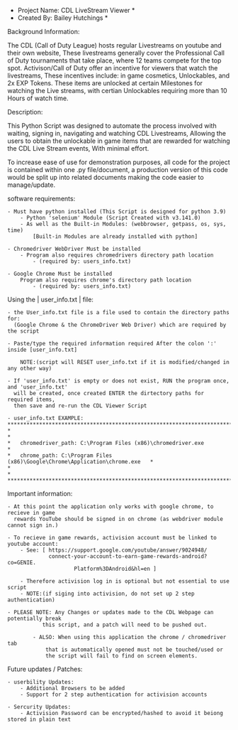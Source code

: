 
* Project Name:  CDL LiveStream Viewer *
* Created By: Bailey Hutchings *

Background Information: 

The CDL (Call of Duty League) hosts regular Livestreams on youtube and their own website, 
These livestreams generally cover the Professional Call of Duty tournaments that take place, 
where 12 teams compete for the top spot. Activison/Call of Duty offer an incentive for viewers 
that watch the livestreams, These incentives include: in game cosmetics, Unlockables, 
and 2x EXP Tokens. These items are unlocked at certain Milestones for watching the Live streams, 
with certian Unlockables requiring more than 10 Hours of watch time.


Description: 

This Python Script was designed to automate the process involved with waiting, signing in, 
navigating and watching CDL Livestreams, Allowing the users to obtain the unlockable 
in game items that are rewarded for watching the CDL Live Stream events, With minimal effort.

To increase ease of use for demonstration purposes, all code for the project is contained
within one .py file/document, a production version of this code would be split up into related documents
making the code easier to manage/update.


software requirements:

	- Must have python installed (This Script is designed for python 3.9)
	 	- Python 'selenium' Module (Script Created with v3.141.0)
	 	- As well as the Built-in Modules: (webbrowser, getpass, os, sys, time)
			[Built-in Modules are already installed with python]

	- Chromedriver WebDriver Must be installed
		- Program also requires chromedrivers directory path location 
		 	- (required by: users_info.txt)

	- Google Chrome Must be installed
	 	Program also requires chrome's directory path location 
	 		- (required by: users_info.txt)


Using the | user_info.txt | file:

	- the User_info.txt file is a file used to contain the directory paths for:
	  (Google Chrome & the ChromeDriver Web Driver) which are required by the script

	- Paste/type the required information required After the colon ':' inside [user_info.txt]

	  	NOTE:(script will RESET user_info.txt if it is modified/changed in any other way)

	- If 'user_info.txt' is empty or does not exist, RUN the program once, and 'user_info.txt' 
	  will be created, once created ENTER the dirtectory paths for required items,
	  then save and re-run the CDL Viewer Script

	- user_info.txt EXAMPLE:
	************************************************************************************
	*                                                                                  *
	*	chromedriver_path: C:\Program Files (x86)\chromedriver.exe                 *
	*	chrome_path: C:\Program Files (x86)\Google\Chrome\Application\chrome.exe   *
  	*                                                                                  *
	************************************************************************************
	


Important information:

	- At this point the application only works with google chrome, to recieve in game
	  rewards YouTube should be signed in on chrome (as webdriver module cannot sign in.)

	- To recieve in game rewards, activision account must be linked to youtube account:
		- See: [ https://support.google.com/youtube/answer/9024948/
		       	 connect-your-account-to-earn-game-rewards-android?co=GENIE.
                         Platform%3DAndroid&hl=en ]

	 	- Therefore activision log in is optional but not essential to use script
	 	- NOTE:(if siging into activision, do not set up 2 step authentication)

	- PLEASE NOTE: Any Changes or updates made to the CDL Webpage can potentially break
		       this script, and a patch will need to be pushed out.
			
			- ALSO: When using this application the chrome / chromedriver tab 
				that is automatically opened must not be touched/used or
				the script will fail to find on screen elements.

	
Future updates / Patches:

	- userbility Updates:
		- Additional Browsers to be added
		- Support for 2 step authentication for activision accounts

	- Sercurity Updates:
		- Activision Password can be encrypted/hashed to avoid it beiong stored in plain text









